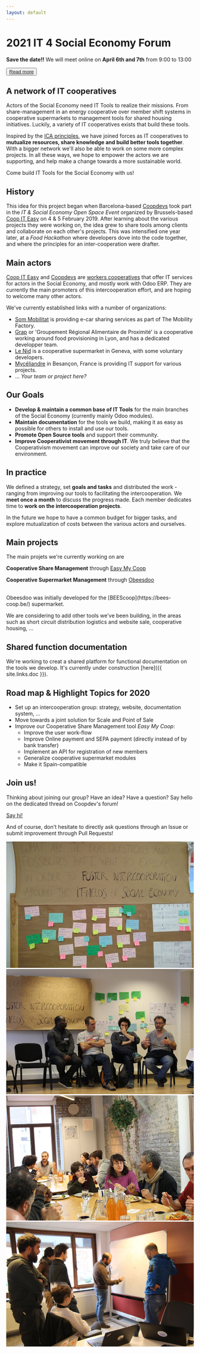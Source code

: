 ```yaml
---
layout: default
---
```


# 2021 IT 4 Social Economy Forum
**Save the date!!** 
We will meet online on **April 6th and 7th** from 9:00 to 13:00

<button>[Read more](https://community.coopdevs.org/t/2021-it-4-social-economy-forum/1155)</button>


## A network of IT cooperatives

Actors of the Social Economy need IT Tools to realize their missions. From share-management in an energy cooperative over member shift systems in cooperative supermarkets to management tools for shared housing initiatives. Luckily, a variety of IT cooperatives exists that build these tools. 

Inspired by the [ICA principles](https://www.ica.coop/en/cooperatives/cooperative-identity#cooperation-among-cooperatives), we have joined forces as IT cooperatives to **mutualize resources, share knowledge and build better tools together**. With a bigger network we'll also be able to work on some more complex projects. In all these ways, we hope to empower the actors we are supporting, and help make a change towards a more sustainable world.

Come build IT Tools for the Social Economy with us!

## History

This idea for this project began when Barcelona-based [Coopdevs](https://coopdevs.org/) took part in the *IT & Social Economy Open Space Event* organized by Brussels-based [Coop IT Easy](http://coopiteasy.be/) on 4 & 5 February 2019. After learning about the various projects they were working on, the idea grew to share tools among clients and collaborate on each other's projects. This was intensified one year later, at a *Food Hackathon* where developers dove into the code together, and where the principles for an inter-cooperation were drafter.

## Main actors

[Coop IT Easy](https://coopiteasy.be/en/) and [Coopdevs](https://coopdevs.org/) are [workers cooperatives](https://en.wikipedia.org/wiki/Worker_cooperative) that offer IT services for actors in the Social Economy, and mostly work with Odoo ERP. They are currently the main promoters of this intercooperation effort, and are hoping to welcome many other actors.

We've currently established links with a number of organizations:

* [Som Mobilitat](https://www.sommobilitat.coop/) is providing e-car sharing services as part of The Mobility Factory.
* [Grap](http://www.grap.coop/) or 'Groupement Régional Alimentaire de Proximité' is a cooperative working around food provisioning in Lyon, and has a dedicated developper team.
* [Le Nid](https://lenid.ch/) is a cooperative supermarket in Geneva, with some voluntary developers.
* [Mycéliandre](https://myceliandre.fr/) in Besançon, France is providing IT support for various projects.
* ... *Your team or project here?*

## Our Goals

* **Develop & maintain a common base of IT Tools** for the main branches of the Social Economy (currently mainly Odoo modules).
* **Maintain documentation** for the tools we build, making it as easy as possible for others to install and use our tools.
* **Promote Open Source tools** and support their community.
* **Improve Cooperativist movement through IT**. We truly believe that the Cooperativism movement can improve our society and take care of our environment.

## In practice

We defined a strategy, set **goals and tasks** and distributed the work - ranging from improving our tools to facilitating the intercooperation. We **meet once a month** to discuss the progress made. Each member dedicates time to **work on the intercooperation projects**.

In the future we hope to have a common budget for bigger tasks, and explore mutualization of costs between the various actors and ourselves.

## Main projects

The main projets we're currently working on are

<p class='project'>
<b>Cooperative Share Management</b> through <a href="https://github.com/coopiteasy/vertical-cooperative">Easy My Coop</a>
</p>

<p class='project'>
<b>Cooperative Supermarket Management</b> through <a href="https://github.com/beescoop/Obeesdoo">Obeesdoo</a>
</p>

<br>
Obeesdoo was initially developed for the [BEEScoop](https://bees-coop.be/) supermarket.

We are considering to add other tools we've been building, in the areas such as short circuit distribution logistics and website sale, cooperative housing, ...

## Shared function documentation

We're working to creat a shared platform for functional documentation on the tools we develop. It's currently under construction [here]({{ site.links.doc }}).

## Road map & Highlight Topics for 2020

* Set up an intercooperation group: strategy, website, documentation system, ...
* Move towards a joint solution for Scale and Point of Sale
* Improve our Cooperative Share Management tool *Easy My Coop*: 
    * Improve the user work-flow
    * Improve Online payment and SEPA payment (directly instead of by bank transfer)
    * Implement an API for registration of new members
    * Generalize cooperative supermarket modules
    * Make it Spain-compatible

## Join us! 

Thinking about joining our group? Have an idea? Have a question? Say hello on the dedicated thread on Coopdev's forum!

<a href="https://community.coopdevs.org/t/join-us-it-4-social-economy/1122" class="actionbutton">Say hi!</a>

And of course, don't hesitate to directly ask questions through an Issue or submit improvement through Pull Requests!

<div class="row">
  <div class="column">
    <img src="assets/images/postits.jpg" alt="2019 Open Forum">
  </div>
  <div class="column">
    <img src="assets/images/talk.jpg" alt="2019 Open Forum">
  </div>
</div>
<div class="row">
  <div class="column">
    <img src="assets/images/food.jpg" alt="2019 Open Forum">
  </div>
  <div class="column">
    <img src="assets/images/discuss.jpg" alt="2020 Food Hackathon">
  </div>
</div>

